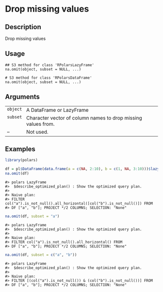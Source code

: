 

# Drop missing values

## Description

Drop missing values

## Usage

<pre><code class='language-R'>## S3 method for class 'RPolarsLazyFrame'
na.omit(object, subset = NULL, ...)

# S3 method for class 'RPolarsDataFrame'
na.omit(object, subset = NULL, ...)
</code></pre>

## Arguments

<table>
<tr>
<td style="white-space: nowrap; font-family: monospace; vertical-align: top">
<code id="object">object</code>
</td>
<td>
A DataFrame or LazyFrame
</td>
</tr>
<tr>
<td style="white-space: nowrap; font-family: monospace; vertical-align: top">
<code id="subset">subset</code>
</td>
<td>
Character vector of column names to drop missing values from.
</td>
</tr>
<tr>
<td style="white-space: nowrap; font-family: monospace; vertical-align: top">
<code id="...">…</code>
</td>
<td>
Not used.
</td>
</tr>
</table>

## Examples

``` r
library(polars)

df = pl$DataFrame(data.frame(a = c(NA, 2:10), b = c(1, NA, 3:10)))$lazy()
na.omit(df)
```

    #> polars LazyFrame
    #>  $describe_optimized_plan() : Show the optimized query plan.
    #> 
    #> Naive plan:
    #> FILTER col("a").is_not_null().all_horizontal([col("b").is_not_null()]) FROM
    #> DF ["a", "b"]; PROJECT */2 COLUMNS; SELECTION: "None"

``` r
na.omit(df, subset = "a")
```

    #> polars LazyFrame
    #>  $describe_optimized_plan() : Show the optimized query plan.
    #> 
    #> Naive plan:
    #> FILTER col("a").is_not_null().all_horizontal() FROM
    #> DF ["a", "b"]; PROJECT */2 COLUMNS; SELECTION: "None"

``` r
na.omit(df, subset = c("a", "b"))
```

    #> polars LazyFrame
    #>  $describe_optimized_plan() : Show the optimized query plan.
    #> 
    #> Naive plan:
    #> FILTER [(col("a").is_not_null()) & (col("b").is_not_null())] FROM
    #> DF ["a", "b"]; PROJECT */2 COLUMNS; SELECTION: "None"
